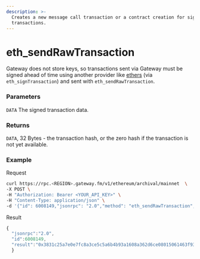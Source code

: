 ```yaml
---
description: >-
  Creates a new message call transaction or a contract creation for signed
  transactions.
---
```


# eth_sendRawTransaction

Gateway does not store keys, so transactions sent via Gateway must be signed ahead of time using another provider like [ethers](https://docs.ethers.io/v5/api/signer/) (via `eth_signTransaction`) and sent with `eth_sendRawTransaction`.

### Parameters

`DATA` The signed transaction data.

### Returns

`DATA`, 32 Bytes - the transaction hash, or the zero hash if the transaction is not yet available.

### **Example**

Request

```bash
curl https://rpc.<REGION>.gateway.fm/v1/ethereum/archival/mainnet  \
-X POST \
-H "Authorization: Bearer <YOUR_API_KEY>" \
-H "Content-Type: application/json" \
-d '{"id": 6008149,"jsonrpc": "2.0","method": "eth_sendRawTransaction","params": ["0xf8687884f46109038252089447ac4f3a5ea94b648672648e730bfe48ed6e734985e8d4a51000802ca0ee5f7c40c98ce6f0f2aa05ebb65e96ddf402f1152fbb8b76893ddb2b0fd6f1d0a068e60320ad7ab56a5200d55ba97c783d4ad37945eb74d1f5d3100155f059fbae"]}'
```

Result

```javascript
{
  "jsonrpc":"2.0",
  "id":6008149,
  "result":"0x3831c25a7e0e7fc8a3ce5c5a6b4b93a1608a362d6ce08015061463f930f0774b"
  }
```
